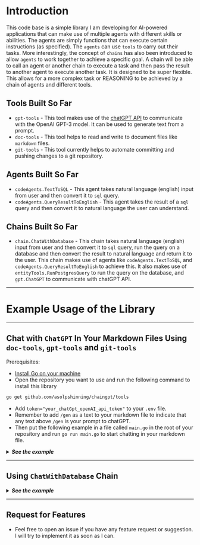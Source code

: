 # Introduction

This code base is a simple library I am developing for AI-powered applications that can make use of multiple agents with different skills or abilities. The agents are simply functions that can execute certain instructions (as specified). The `agents` can use `tools` to carry out their tasks. More interestingly, the concept of `chains` has also been introduced to allow `agents` to work together to achieve a specific goal. A chain will be able to call an agent or another chain to execute a task and then pass the result to another agent to execute another task. It is designed to be super flexible. This allows for a more complex task or REASONING to be achieved by a chain of agents and different tools.


## Tools Built So Far
- `gpt-tools` - This tool makes use of the [chatGPT API](https://chatgpt.com/) to communicate with the OpenAI GPT-3 model. It can be used to generate text from a prompt.
- `doc-tools` - This tool helps to read and write to document files like `markdown` files.
- `git-tools` - This tool currently helps to automate committing and pushing changes to a git repository.

## Agents Built So Far
- `codeAgents.TextToSQL` - This agent takes natural language (english) input from user and then convert it to `sql` query.
- `codeAgents.QueryResultToEnglish` - This agent takes the result of a `sql` query and then convert it to natural language the user can understand.

## Chains Built So Far
- `chain.ChatWithDatabase` - This chain takes natural language (english) input from user and then convert it to `sql` query, run the query on a database and then convert the result to natural language and return it to the user. This chain makes use of agents like `codeAgents.TextToSQL`, and `codeAgents.QueryResultToEnglish` to achieve this. It also makes use of `entityTools.RunPostgresQuery` to run the query on the database, and `gpt.ChatGPT` to communicate with chatGPT API.

***
# Example Usage of the Library
***

## Chat with `ChatGPT` In Your Markdown Files Using `doc-tools`, `gpt-tools` and `git-tools`
Prerequisites:
- [Install Go on your machine](https://golang.org/doc/install)
- Open the repository you want to use and run the following command to install this library
```bash
go get github.com/asolpshinning/chaingpt/tools
```
-  Add `token="your_chatGpt_openAI_api_token"` to your `.env` file.
- Remember to add `/gen` as a text to your markdown file to indicate that any text above `/gen` is your prompt to chatGPT.
- Then put the following example in a file called `main.go` in the root of your repository and run `go run main.go` to start chatting in your markdown file.

<details>
<summary><b><i>See the example</i></b></summary>

```go
package main

import (
	doc "github.com/asolpshinning/chaingpt/tools/doc-tools"
	git "github.com/asolpshinning/chaingpt/tools/git-tools"
	gpt "github.com/asolpshinning/chaingpt/tools/gpt-tools"
)

// your git folder path (example below is for Windows OS)
var folderPath = "C:\\Users\\asolp\\OneDrive\\Documents\\Coding\\chaingpt"

// your markdown file path (where you are doing your chatting)
var fileName = "test/chat.md"

// time interval for git auto commit and push
var timeInterval = 300 //seconds

func main() {
	// this autocommits and pushes your changes to github (comment it out if you do not want this)
	go git.GitAutoCommitPush(folderPath, timeInterval)
	// this gets the prompt from your markdown file
	prompt, _ := doc.CopyAboveText(fileName)
	// this sends the prompt to chatGPT and gets the response
	chatGPTResponse, _ := gpt.ChatGPT(prompt)
	// this inserts the response from chatGPT into your markdown file
	doc.InsertChatResponse(fileName, chatGPTResponse)
}
```

</details>

***

## Using `ChatWithDatabase` Chain
<details>
<summary><b><i>See the example</i></b></summary>

```go
package main

import (
	"fmt"
	"log"

	"github.com/asolpshinning/chaingpt/chains"
	"github.com/asolpshinning/chaingpt/entity"
)

func main() {
	// create a user agent
	userAgent := &entity.Agent{
		Name: "User",
	}

	// create a user prompt
	userPrompt := "I want to know how many new messages I have on Friday and Sunday."

	// create user agent's input or prompt to the chain
	userInput := &entity.AgentResponse{
		Input:        "",
		Output:       userPrompt,
		Satisfactory: true,
	}

	// create the tool the chain will use
	tool := &entity.Tool{
		Name:  "QueryDatabase",
		Value: "postgres",
	}

	postgresTools := []*entity.Tool{tool}

	// let the user agent call the ChatWithDatabase chain
	res, err := chains.ChatWithDatabase(userAgent, userInput, postgresTools)
	if err != nil {
		log.Println(err)
	}
	fmt.Println("response: " + res.Response)
}
```
## .env example to run the example code above
```bash
token="your_chatGpt_openAI_api_token"
```
</details>

***

## Request for Features
- Feel free to open an issue if you have any feature request or suggestion. I will try to implement it as soon as I can.